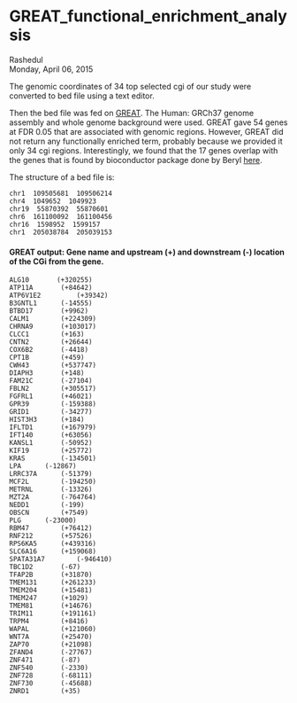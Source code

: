 # GREAT_functional_enrichment_analysis
Rashedul  
Monday, April 06, 2015  

The genomic coordinates of 34 top selected cgi of our study were converted to bed file using a text editor. 

Then the bed file was fed on [GREAT](http://bejerano.stanford.edu/great/public/html/). The Human: GRCh37 genome assembly and whole genome background were used. GREAT gave 54 genes at FDR 0.05 that are associated with genomic regions. However, GREAT did not return any functionally enriched term, probably because we provided it only 34 cgi regions. Interestingly, we found that the 17 genes overlap with the genes that is found by bioconductor package done by Beryl [here](https://github.com/STAT540-UBC/yy_team01_colorectal-cancer_STAT540_2015/blob/master/data/FEA/1e-04/genes.txt).


The structure of a bed file is:

```
chr1  109505681  109506214  
chr4  1049652  1049923     
chr19  55870392  55870601   
chr6  161100092  161100456  
chr16  1598952  1599157    
chr1  205038784  205039153 
```

#### GREAT output: Gene name and upstream (+) and downstream (-) location of the CGi from the gene. 

```
ALG10       (+320255)
ATP11A	     (+84642)
ATP6V1E2	     (+39342)
B3GNTL1	     (-14555)
BTBD17	     (+9962)
CALM1	     (+224309)
CHRNA9	     (+103017)
CLCC1	     (+163)
CNTN2	     (+26644)
COX6B2	     (-4418)
CPT1B	     (+459)
CWH43	     (+537747)
DIAPH3	     (+148)
FAM21C	     (-27104)
FBLN2	     (+305517)
FGFRL1	     (+46021)
GPR39	     (-159388)
GRID1	     (-34277)
HIST3H3	     (+184)
IFLTD1	     (+167979)
IFT140	     (+63056)
KANSL1	     (-50952)
KIF19	     (+25772)
KRAS	     (-134501)
LPA	     (-12867)
LRRC37A	     (-51379)
MCF2L	     (-194250)
METRNL	     (-13326)
MZT2A	     (-764764)
NEDD1	     (-199)
OBSCN	     (+7549)
PLG	     (-23000)
RBM47	     (+76412)
RNF212	     (+57526)
RPS6KA5	     (+439316)
SLC6A16	     (+159068)
SPATA31A7	     (-946410)
TBC1D2	     (-67)
TFAP2B	     (+31870)
TMEM131	     (+261233)
TMEM204	     (+15481)
TMEM247	     (+1029)
TMEM81	     (+14676)
TRIM11	     (+191161)
TRPM4	     (+8416)
WAPAL	     (+121060)
WNT7A	     (+25470)
ZAP70	     (+21098)
ZFAND4	     (-27767)
ZNF471	     (-87)
ZNF540	     (-2330)
ZNF728	     (-68111)
ZNF730	     (-45688)
ZNRD1	     (+35)
```
